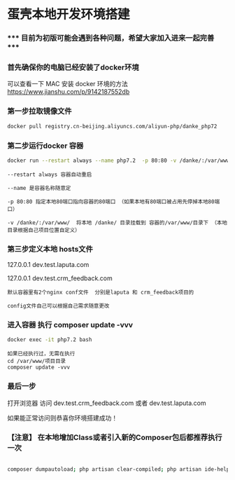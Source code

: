 <h1>蛋壳本地开发环境搭建</h1>
<h3>*** 目前为初版可能会遇到各种问题，希望大家加入进来一起完善 ***</h3>
<h3>首先确保你的电脑已经安装了docker环境</h3>

可以查看一下 MAC 安装 docker 环境的方法 <a href="https://www.jianshu.com/p/9142187552db">https://www.jianshu.com/p/9142187552db</a>


<h3>第一步拉取镜像文件</h3>

```bash
docker pull registry.cn-beijing.aliyuncs.com/aliyun-php/danke_php72
```

<h3>第二步运行docker 容器</h3>

```bash 
docker run --restart always --name php7.2  -p 80:80 -v /danke/:/var/www/ -itd  php7.2:latest
```

	--restart always 容器自动重启
	
	--name 是容器名称随意定
	
	-p 80:80 指定本地80端口指向容器的80端口 （如果本地有80端口被占用先停掉本地80端口）
	
	-v /danke/:/var/www/  将本地 /danke/ 目录挂载到 容器的/var/www/目录下 （本地目录根据自己项目位置自定义）

<h3>第三步定义本地 hosts文件</h3>

127.0.0.1 dev.test.laputa.com

127.0.0.1 dev.test.crm_feedback.com	

	默认容器里有2个nginx conf文件  分别是laputa 和 crm_feedback项目的
	
	config文件自己可以根据自己需求随意更改


<h3>进入容器 执行 composer update -vvv </h3>

```bash 
docker exec -it php7.2 bash
```


	如果已经执行过，无需在执行
	cd /var/www/项目目录
	composer update -vvv


<h3>最后一步</h3>
打开浏览器 访问 dev.test.crm_feedback.com 或者	dev.test.laputa.com

如果能正常访问则恭喜你环境搭建成功！	

<h3>【注意】 在本地增加Class或者引入新的Composer包后都推荐执行一次</h3>

```bash 

composer dumpautoload; php artisan clear-compiled; php artisan ide-helper:generate -M; php artisan ide-helper:models -n; php artisan optimize;

```


